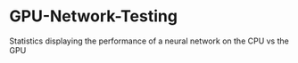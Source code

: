 # GPU-Network-Testing
Statistics displaying the performance of a neural network on the CPU vs the GPU 
